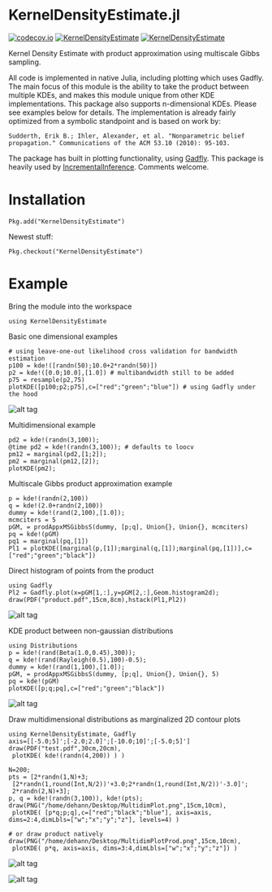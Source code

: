 # KernelDensityEstimate.jl

[![codecov.io](https://codecov.io/github/dehann/KernelDensityEstimate.jl/coverage.svg?branch=master)](https://codecov.io/github/dehann/KernelDensityEstimate.jl?branch=master)
[![KernelDensityEstimate](http://pkg.julialang.org/badges/KernelDensityEstimate_0.4.svg)](http://pkg.julialang.org/?pkg=KernelDensityEstimate&ver=0.4)
[![KernelDensityEstimate](http://pkg.julialang.org/badges/KernelDensityEstimate_0.5.svg)](http://pkg.julialang.org/?pkg=KernelDensityEstimate&ver=0.5)

Kernel Density Estimate with product approximation using multiscale Gibbs sampling.

All code is implemented in native Julia, including plotting which uses Gadfly. The main focus of this module is the ability to take the product between multiple KDEs, and makes this module unique from other KDE implementations. This package also supports n-dimensional KDEs. Please see examples below for details. The implementation is already fairly optimized from a symbolic standpoint and is based on work by:

    Sudderth, Erik B.; Ihler, Alexander, et al. "Nonparametric belief propagation." Communications of the ACM 53.10 (2010): 95-103.

The package has built in plotting functionality, using [Gadfly](https://github.com/dcjones/Gadfly.jl). This package is heavily used by [IncrementalInference](https://github.com/dehann/IncrementalInference.jl). Comments welcome.

Installation
============

    Pkg.add("KernelDensityEstimate")

Newest stuff:

    Pkg.checkout("KernelDensityEstimate")

Example
=======

Bring the module into the workspace

    using KernelDensityEstimate

Basic one dimensional examples

    # using leave-one-out likelihood cross validation for bandwidth estimation
    p100 = kde!([randn(50);10.0+2*randn(50)])
    p2 = kde!([0.0;10.0],[1.0]) # multibandwidth still to be added
    p75 = resample(p2,75)
    plotKDE([p100;p2;p75],c=["red";"green";"blue"]) # using Gadfly under the hood

![alt tag](https://raw.githubusercontent.com/dehann/KernelDensityEstimate.jl/master/test/FirstExamplePlot.png)

Multidimensional example

    pd2 = kde!(randn(3,100));
    @time pd2 = kde!(randn(3,100)); # defaults to loocv
    pm12 = marginal(pd2,[1;2]);
    pm2 = marginal(pm12,[2]);
    plotKDE(pm2);

Multiscale Gibbs product approximation example

    p = kde!(randn(2,100))
    q = kde!(2.0+randn(2,100))
    dummy = kde!(rand(2,100),[1.0]);
    mcmciters = 5
    pGM, = prodAppxMSGibbsS(dummy, [p;q], Union{}, Union{}, mcmciters)
    pq = kde!(pGM)
    pq1 = marginal(pq,[1])
    Pl1 = plotKDE([marginal(p,[1]);marginal(q,[1]);marginal(pq,[1])],c=["red";"green";"black"])

Direct histogram of points from the product

    using Gadfly
    Pl2 = Gadfly.plot(x=pGM[1,:],y=pGM[2,:],Geom.histogram2d);
    draw(PDF("product.pdf",15cm,8cm),hstack(Pl1,Pl2))

![alt tag](https://raw.githubusercontent.com/dehann/KernelDensityEstimate.jl/master/test/product.png)

KDE product between non-gaussian distributions

    using Distributions
    p = kde!(rand(Beta(1.0,0.45),300));
    q = kde!(rand(Rayleigh(0.5),100)-0.5);
    dummy = kde!(rand(1,100),[1.0]);
    pGM, = prodAppxMSGibbsS(dummy, [p;q], Union{}, Union{}, 5)
    pq = kde!(pGM)
    plotKDE([p;q;pq],c=["red";"green";"black"])

![alt tag](https://raw.githubusercontent.com/dehann/KernelDensityEstimate.jl/master/test/RayleighBetaProduct.png)

Draw multidimensional distributions as marginalized 2D contour plots

    using KernelDensityEstimate, Gadfly
    axis=[[-5.0;5]';[-2.0;2.0]';[-10.0;10]';[-5.0;5]']
    draw(PDF("test.pdf",30cm,20cm),
     plotKDE( kde!(randn(4,200)) ) )

    N=200;
    pts = [2*randn(1,N)+3;
     [2*randn(1,round(Int,N/2))'+3.0;2*randn(1,round(Int,N/2))'-3.0]';
     2*randn(2,N)+3];
    p, q = kde!(randn(3,100)), kde!(pts);
    draw(PNG("/home/dehann/Desktop/MultidimPlot.png",15cm,10cm),
     plotKDE( [p*q;p;q],c=["red";"black";"blue"], axis=axis, dims=2:4,dimLbls=["w";"x";"y";"z"], levels=4) )

    # or draw product natively
    draw(PNG("/home/dehann/Desktop/MultidimPlotProd.png",15cm,10cm),
     plotKDE( p*q, axis=axis, dims=3:4,dimLbls=["w";"x";"y";"z"]) )

![alt tag](https://raw.githubusercontent.com/dehann/KernelDensityEstimate.jl/master/test/MultidimPlot.png)

![alt tag](https://raw.githubusercontent.com/dehann/KernelDensityEstimate.jl/master/test/MultidimPlotProd.png)
